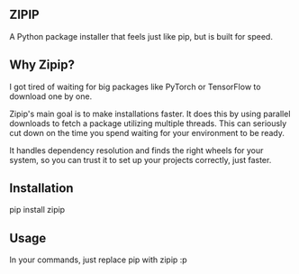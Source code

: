 ## ZIPIP

A Python package installer that feels just like pip, but is built for speed.

## Why Zipip?

I got tired of waiting for big packages like PyTorch or TensorFlow to download one by one.

Zipip's main goal is to make installations faster. It does this by using parallel downloads to fetch a package utilizing multiple threads. This can seriously cut down on the time you spend waiting for your environment to be ready.

It handles dependency resolution and finds the right wheels for your system, so you can trust it to set up your projects correctly, just faster.

## Installation

pip install zipip

## Usage

In your commands, just replace pip with zipip :p
